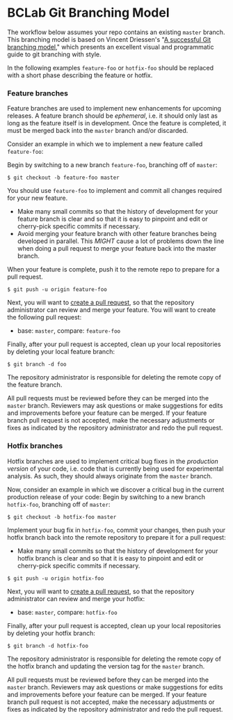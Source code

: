 # BCLab Git Branching Model

The workflow below assumes your repo contains an existing `master` branch. This branching model is based on Vincent Driessen's "[A successful Git branching model](http://nvie.com/posts/a-successful-git-branching-model/)," which presents an excellent visual and programmatic guide to git branching with style.

In the following examples `feature-foo` or `hotfix-foo` should be replaced with a short phase describing the feature or hotfix.

### Feature branches

Feature branches are used to implement new enhancements for upcoming releases. A feature branch should be *ephemeral*, i.e. it should only last as long as the feature itself is in development. Once the feature is completed, it must be merged back into the `master` branch and/or discarded.

Consider an example in which we to implement a new feature called `feature-foo`:

Begin by switching to a new branch `feature-foo`, branching off of `master`:

```
$ git checkout -b feature-foo master
```

You should use `feature-foo` to implement and commit all changes required for your new feature.

- Make many small commits so that the history of development for your feature branch is clear and so that it is easy to pinpoint and edit or cherry-pick specific commits if necessary.
- Avoid merging your feature branch with other feature branches being developed in parallel. This *MIGHT* cause a lot of problems down the line when doing a pull request to merge your feature back into the master branch.

When your feature is complete, push it to the remote repo to prepare for a pull request.

```
$ git push -u origin feature-foo
```

Next, you will want to [create a pull request](https://help.github.com/articles/creating-a-pull-request/), so that the repository administrator can review and merge your feature. You will want to create the following pull request:

* base: `master`, compare: `feature-foo`

Finally, after your pull request is accepted, clean up your local repositories by deleting your local feature branch:

```
$ git branch -d foo
```

The repository administrator is responsible for deleting the remote copy of the feature branch.

All pull requests must be reviewed before they can be merged into the `master` branch. Reviewers may ask questions or make suggestions for edits and improvements before your feature can be merged. If your feature branch pull request is not accepted, make the necessary adjustments or fixes as indicated by the repository administrator and redo the pull request.

### Hotfix branches

Hotfix branches are used to implement critical bug fixes in the *production version* of your code, i.e. code that is currently being used for experimental analysis. As such, they should always originate from the `master` branch.

Now, consider an example in which we discover a critical bug in the current production release of your code:
Begin by switching to a new branch `hotfix-foo`, branching off of `master`:

```
$ git checkout -b hotfix-foo master
```

Implement your bug fix in `hotfix-foo`, commit your changes, then push your hotfix branch back into the remote repository to prepare it for a pull request:

- Make many small commits so that the history of development for your hotfix branch is clear and so that it is easy to pinpoint and edit or cherry-pick specific commits if necessary.

```
$ git push -u origin hotfix-foo
```

Next, you will want to [create a pull request](https://help.github.com/articles/creating-a-pull-request/), so that the repository administrator can review and merge your hotfix:

* base: `master`, compare: `hotfix-foo`

Finally, after your pull request is accepted, clean up your local repositories by deleting your hotfix branch:

```
$ git branch -d hotfix-foo
```

The repository administrator is responsible for deleting the remote copy of the hotfix branch and updating the version tag for the `master` branch.

All pull requests must be reviewed before they can be merged into the `master` branch. Reviewers may ask questions or make suggestions for edits and improvements before your feature can be merged. If your feature branch pull request is not accepted, make the necessary adjustments or fixes as indicated by the repository administrator and redo the pull request.
